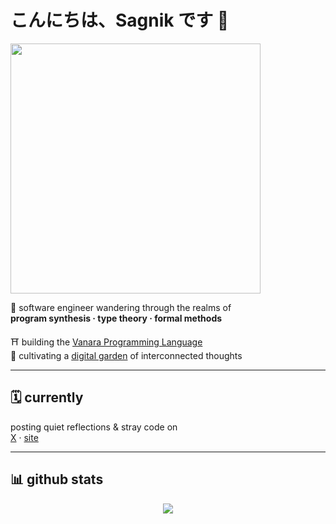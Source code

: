 # こんにちは、Sagnik です 👋

<img src="https://github.com/user-attachments/assets/d2e85034-b792-4b4c-9fbb-a44ca37359c1" data-canonical-src="https://github.com/user-attachments/assets/d2e85034-b792-4b4c-9fbb-a44ca37359c1" width="400" height="400" />


🧠 software engineer wandering through the realms of  
**program synthesis · type theory · formal methods**  

⛩️ building the [Vanara Programming Language](https://github.com/sagnikc395/vanara)  
🌱 cultivating a [digital garden](https://sagnikc395.github.io/notes/) of interconnected thoughts

---

## 🗓️ currently

posting quiet reflections & stray code on  
[X](https://x.com/sagnikcw) · [site](https://sagnikc395.github.io)

---

## 📊 github stats

<p align="center">
  <img src="https://github-readme-stats.vercel.app/api?username=sagnikc395&show_icons=true&hide_title=true&hide_border=true&theme=tokyonight&count_private=true" />
</p>
